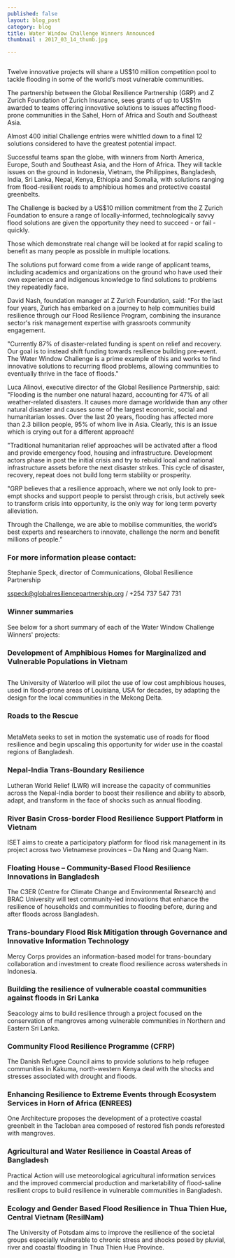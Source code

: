 ```yaml
---
published: false
layout: blog_post
category: blog
title: Water Window Challenge Winners Announced
thumbnail : 2017_03_14_thumb.jpg

---
```



<img src="{{ site.baseurl }}/img/news/2017_03_14_banner1.jpg" alt="">

Twelve innovative projects will share a US$10 million competition pool to tackle flooding in some of the world’s most vulnerable communities.

The partnership between the Global Resilience Partnership (GRP) and Z Zurich Foundation of Zurich Insurance, sees grants of up to US$1m awarded to teams offering innovative solutions to issues affecting flood-prone communities in the Sahel, Horn of Africa and South and Southeast Asia.

Almost 400 initial Challenge entries were whittled down to a final 12 solutions considered to have the greatest potential impact. 

Successful teams span the globe, with winners from North America, Europe, South and Southeast Asia, and the Horn of Africa. They will tackle issues on the ground in Indonesia, Vietnam, the Philippines, Bangladesh, India, Sri Lanka, Nepal, Kenya, Ethiopia and Somalia, with solutions ranging from flood-resilient roads to amphibious homes and protective coastal greenbelts.

The Challenge is backed by a US$10 million commitment from the Z Zurich Foundation to ensure a range of locally-informed, technologically savvy flood solutions are given the opportunity they need to succeed - or fail - quickly.

Those which demonstrate real change will be looked at for rapid scaling to benefit as many people as possible in multiple locations. 

The solutions put forward come from a wide range of applicant teams, including academics and organizations on the ground who have used their own experience and indigenous knowledge to find solutions to problems they repeatedly face. 

David Nash, foundation manager at Z Zurich Foundation, said: “For the last four years, Zurich has embarked on a journey to help communities build resilience through our Flood Resilience Program, combining the insurance sector's risk management expertise with grassroots community engagement.

"Currently 87% of disaster-related funding is spent on relief and recovery. Our goal is to instead shift funding towards resilience building pre-event. The Water Window Challenge is a prime example of this and works to find innovative solutions to recurring flood problems, allowing communities to eventually thrive in the face of floods."

Luca Alinovi, executive director of the Global Resilience Partnership, said: "Flooding is the number one natural hazard, accounting for 47% of all weather-related disasters. It causes more damage worldwide than any other natural disaster and causes some of the largest economic, social and humanitarian losses.  Over the last 20 years, flooding has affected more than 2.3 billion people, 95% of whom live in Asia.  Clearly, this is an issue which is crying out for a different approach!

"Traditional humanitarian relief approaches will be activated after a flood and provide emergency food, housing and infrastructure. Development actors phase in post the initial crisis and try to rebuild local and national infrastructure assets before the next disaster strikes. This cycle of disaster, recovery, repeat does not build long term stability or prosperity. 

"GRP believes that a resilience approach, where we not only look to pre-empt shocks and support people to persist through crisis, but actively seek to transform crisis into opportunity, is the only way for long term poverty alleviation.

Through the Challenge, we are able to mobilise communities, the world’s best experts and researchers to innovate, challenge the norm and benefit millions of people.” 

<h3>For more information please contact:</h3>

Stephanie Speck, director of Communications, Global Resilience Partnership

<a href="mailto:sspeck@globalresiliencepartnership.org">sspeck@globalresiliencepartnership.org</a> / +254 737 547 731 

<h3>Winner summaries</h3>

See below for a short summary of each of the Water Window Challenge Winners' projects&#58;

<h3>Development of Amphibious Homes for Marginalized and Vulnerable Populations
in Vietnam
</h3>

<img src="{{ site.baseurl }}/img/news/2017_03_14_waterloo.jpg" alt="">

The University of Waterloo will pilot the use of low cost amphibious houses, used
in flood-prone areas of Louisiana, USA for decades, by adapting the design for the local
communities in the Mekong Delta.

<h3>Roads to the Rescue</h3>

<img src="{{ site.baseurl }}/img/news/2017_03_14_meta_meta.jpg" alt="">

MetaMeta seeks to set in motion the systematic use of roads for flood resilience and begin upscaling this opportunity for wider use in the coastal regions of Bangladesh.

<h3>Nepal-India Trans-Boundary Resilience</h3>

Lutheran World Relief (LWR) will increase the capacity of communities across the
Nepal-India border to boost their resilience and ability to absorb, adapt, and transform in
the face of shocks such as annual flooding.

<h3>River Basin Cross-border Flood Resilience Support Platform in Vietnam</h3>

ISET aims to create a participatory platform for flood risk management in its
project across two Vietnamese provinces – Da Nang and Quang Nam.

<h3>Floating House – Community-Based Flood Resilience Innovations in Bangladesh</h3>

The C3ER (Centre for Climate Change and Environmental Research) and BRAC
University will test community-led innovations that enhance the resilience of households
and communities to flooding before, during and after floods across Bangladesh.

<h3>Trans-boundary Flood Risk Mitigation through Governance and Innovative
Information Technology
</h3>

Mercy Corps provides an information-based model for trans-boundary
collaboration and investment to create flood resilience across watersheds in Indonesia.

<h3>Building the resilience of vulnerable coastal communities against floods in Sri
Lanka
</h3>

Seacology aims to build resilience through a project focused on the conservation
of mangroves among vulnerable communities in Northern and Eastern Sri Lanka.

<h3>Community Flood Resilience Programme (CFRP)</h3>

The Danish Refugee Council aims to provide solutions to help refugee
communities in Kakuma, north-western Kenya deal with the shocks and stresses associated
with drought and floods.

<h3>Enhancing Resilience to Extreme Events through Ecosystem Services in Horn of
Africa (ENREES)</h3>

One Architecture proposes the development of a protective coastal greenbelt in
the Tacloban area composed of restored fish ponds reforested with mangroves.

<h3>Agricultural and Water Resilience in Coastal Areas of Bangladesh</h3>

Practical Action will use meteorological agricultural information services and the
improved commercial production and marketability of flood-saline resilient crops to build
resilience in vulnerable communities in Bangladesh.

<h3>Ecology and Gender Based Flood Resilience in Thua Thien Hue, Central Vietnam
(ResilNam)
</h3>

The University of Potsdam aims to improve the resilience of the societal groups
especially vulnerable to chronic stress and shocks posed by pluvial, river and coastal
flooding in Thua Thien Hue Province.














 



